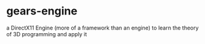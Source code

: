 # gears-engine
a DirectX11 Engine (more of a framework than an engine) to learn the theory of 3D programming and apply it

